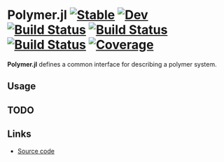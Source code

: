# Polymer.jl [![Stable](https://img.shields.io/badge/docs-stable-blue.svg)](https://liuyxpp.github.io/Polymer.jl/stable) [![Dev](https://img.shields.io/badge/docs-dev-blue.svg)](https://liuyxpp.github.io/Polymer.jl/dev) [![Build Status](https://github.com/liuyxpp/Polymer.jl/workflows/CI/badge.svg)](https://github.com/liuyxpp/Polymer.jl/actions) [![Build Status](https://travis-ci.com/liuyxpp/Polymer.jl.svg?branch=master)](https://travis-ci.com/liuyxpp/Polymer.jl) [![Build Status](https://ci.appveyor.com/api/projects/status/github/liuyxpp/Polymer.jl?svg=true)](https://ci.appveyor.com/project/liuyxpp/Polymer-jl) [![Coverage](https://codecov.io/gh/liuyxpp/Polymer.jl/branch/master/graph/badge.svg)](https://codecov.io/gh/liuyxpp/Polymer.jl)

**Polymer.jl** defines a common interface for describing a polymer system.

## Usage



## TODO



## Links

* [Source code](https://github.com/liuyxpp/Polymer.jl)
